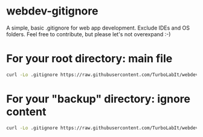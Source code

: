 # webdev-gitignore
A simple, basic .gitignore for web app development. Exclude IDEs and OS folders. Feel free to contribute, but please let's not overexpand :-)

# For your root directory: main file

````bash
curl -Lo .gitignore https://raw.githubusercontent.com/TurboLabIt/webdev-gitignore/master/.gitignore?$(date +%s)

````

# For your "backup" directory: ignore content

````bash
curl -Lo .gitignore https://raw.githubusercontent.com/TurboLabIt/webdev-gitignore/master/.gitignore_contents?$(date +%s)

````
